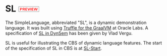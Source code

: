 SL ![PREVIEW](../../Funcons-beta/preview.png)
==

The SimpleLanguage, abbreviated "SL", is a dynamic demonstration language.
It was built using [Truffle for the GraalVM] at Oracle Labs.
A specification of [SL in DynSem] has been given by Vlad Vergu.

SL is useful for illustrating the CBS of dynamic language features.
The start of the specification of SL in CBS is at [SL-Start].


[Truffle for the GraalVM]: https://github.com/graalvm/simplelanguage

[SL in DynSem]: https://github.com/MetaBorgCube/metaborg-sl/

[SL-Start]: SL-cbs/SL/SL-Start/index.html

